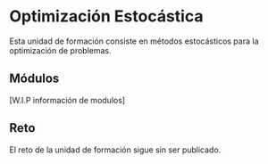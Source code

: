 # Optimización Estocástica

Esta unidad de formación consiste en métodos estocásticos para la optimización de problemas.

## Módulos

[W.I.P información de modulos]

## Reto

El reto de la unidad de formación sigue sin ser publicado.
